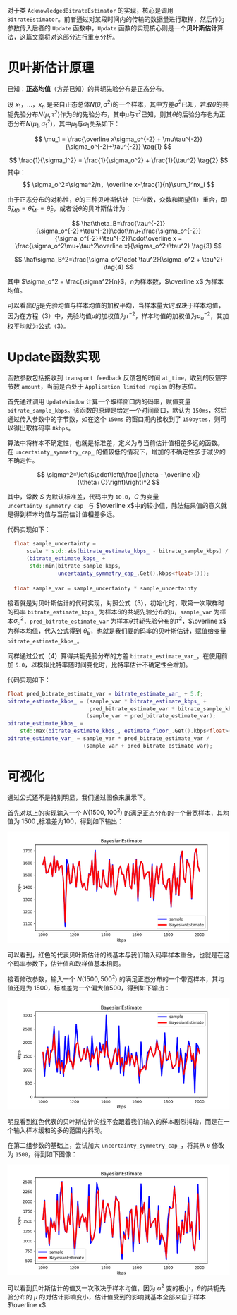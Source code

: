 对于类 `AcknowledgedBitrateEstimator` 的实现，核心是调用 `BitrateEstimator`。前者通过对某段时间内的传输的数据量进行取样，然后作为参数传入后者的 `Update` 函数中，`Update` 函数的实现核心则是一个**贝叶斯估计**算法，这篇文章将对这部分进行重点分析。

# 贝叶斯估计原理

已知：**正态均值**（方差已知）的共轭先验分布是正态分布。

设 $x_1$，...，$x_n$ 是来自正态总体$N(\theta, \sigma^2)$的一个样本，其中方差$\sigma^2$已知，若取$\theta$的共轭先验分布$N(\mu, \tau^2)$作为$\theta$的先验分布，其中$\mu$与$\tau^2$已知，则其$\theta$的后验分布也为正态分布$N(\mu_1, \sigma_1^2)$，其中$\mu_1$与$\sigma_1$关系如下：

$$
\mu_1 = \frac{\overline x\sigma_o^{-2} + \mu\tau^{-2}}{\sigma_o^{-2}+\tau^{-2}} \tag{1}
$$

$$
\frac{1}{\sigma_1^2} = \frac{1}{\sigma_o^2} + \frac{1}{\tau^2} \tag{2}
$$
其中：
$$
\sigma_o^2=\sigma^2/n，\overline x=\frac{1}{n}\sum_1^nx_i
$$

由于正态分布的对称性，$\theta$的三种贝叶斯估计（中位数，众数和期望值）重合，即$\hat\theta_{MD}=\hat\theta_{Mr}=\hat\theta_{E}$，或者说$\theta$的贝叶斯估计为：

$$
\hat\theta_B=\frac{\tau^{-2}}{\sigma_o^{-2}+\tau^{-2}}\cdot\mu+\frac{\sigma_o^{-2}}{\sigma_o^{-2}+\tau^{-2}}\cdot\overline x = \frac{\sigma_o^2\mu+\tau^2\overline x}{\sigma_o^2+\tau^2} \tag{3}
$$

$$
\hat\sigma_B^2=\frac{\sigma_o^2\cdot \tau^2}{\sigma_o^2 + \tau^2} \tag{4}
$$

其中 $\sigma_o^2 = \frac{\sigma^2}{n}$，$n$为样本数，$\overline x$ 为样本均值。

可以看出$\hat\theta_B$是先验均值与样本均值的加权平均，当样本量大时取决于样本均值，因为在方程（3）中，先验均值$\mu$的加权值为$\tau^{-2}$，样本均值的加权值为$\sigma_o^{-2}$，其加权平均就为公式（3）。

# Update函数实现

函数参数包括接收到 `transport feedback` 反馈包的时间 `at_time`，收到的反馈字节数 `amount`，当前是否处于 `Application limited region` 的标志位。

首先通过调用 `UpdateWindow` 计算一个取样窗口内的码率，赋值变量 `bitrate_sample_kbps`。该函数的原理是给定一个时间窗口，默认为 `150ms`，然后通过传入参数中的字节数，如在这个 `150ms` 的窗口期内接收到了 `150bytes`，则可以得出取样码率 `8kbps`。

算法中将样本不确定性，也就是标准差，定义为与当前估计值相差多远的函数。 在 `uncertainty_symmetry_cap_` 的值较低的情况下，增加的不确定性多于减少的不确定性。

$$
\sigma^2=\left(S\cdot\left(\frac{|\theta - \overline x|}{\theta+C}\right)\right)^2
$$

其中，常数 $S$ 为默认标准差，代码中为 `10.0`，$C$ 为变量 `uncertainty_symmetry_cap_` 与 $\overline x$中的较小值，除法结果值的意义就是得到样本均值与当前估计值相差多远。

代码实现如下：
``` cpp
  float sample_uncertainty =
      scale * std::abs(bitrate_estimate_kbps_ - bitrate_sample_kbps) /
      (bitrate_estimate_kbps_ +
       std::min(bitrate_sample_kbps,
                uncertainty_symmetry_cap_.Get().kbps<float>()));

  float sample_var = sample_uncertainty * sample_uncertainty
```

接着就是对贝叶斯估计的代码实现，对照公式（3），初始化时，取第一次取样时的码率 `bitrate_estimate_kbps_` 为样本$\theta$的共轭先验分布的$\mu$，`sample_var` 为样本$\sigma_o^2$，`pred_bitrate_estimate_var` 为样本$\theta$共轭先验分布的$\tau^2$，$\overline x$ 为样本均值，代入公式得到 $\hat \theta_B$，也就是我们要的码率的贝叶斯估计，赋值给变量 `bitrate_estimate_kbps_`。

同样通过公式（4）算得共轭先验分布的方差 `bitrate_estimate_var_`。在使用前加 `5.0`，以模拟比特率随时间变化时，比特率估计不确定性会增加。

代码实现如下：

``` cpp
float pred_bitrate_estimate_var = bitrate_estimate_var_ + 5.f;
bitrate_estimate_kbps_ = (sample_var * bitrate_estimate_kbps_ +
                          pred_bitrate_estimate_var * bitrate_sample_kbps) /
                         (sample_var + pred_bitrate_estimate_var);
bitrate_estimate_kbps_ =
    std::max(bitrate_estimate_kbps_, estimate_floor_.Get().kbps<float>());
bitrate_estimate_var_ = sample_var * pred_bitrate_estimate_var /
                        (sample_var + pred_bitrate_estimate_var);
```

# 可视化

通过公式还不是特别明显，我们通过图像来展示下。

首先对以上的实现输入一个 $N(1500, 100^2)$ 的满足正态分布的一个带宽样本，其均值为 1500 ,标准差为100，得到如下输出：

![Bayesian_1500_100](res/Bayesian_1500_100.png)

可以看到，红色的代表贝叶斯估计的线基本与我们输入码率样本重合，也就是在这个码率参数下，估计值和取样值基本相同。

接着修改参数，输入一个 $N(1500, 500^2)$ 的满足正态分布的一个带宽样本，其均值还是为 1500，标准差为一个偏大值500，得到如下输出：

![Bayesian_1500_500](res/Bayesian_1500_500.png)

明显看到红色代表的贝叶斯估计的线不会跟着我们输入的样本剧烈抖动，而是在一个输入样本缓和的多的范围内抖动。

在第二组参数的基础上，尝试加大 `uncertainty_symmetry_cap_`，将其从 `0` 修改为 `1500`，得到如下图像：

![Bayesian_1500_500](res/Bayesian_1500_500_1500.png)

可以看到贝叶斯估计的值又一次取决于样本均值，因为 $\sigma^2$ 变的极小，$\theta$的共轭先验分布的 $\mu$ 的对估计影响变小，估计值受到的影响就基本全部来自于样本 $\overline x$.